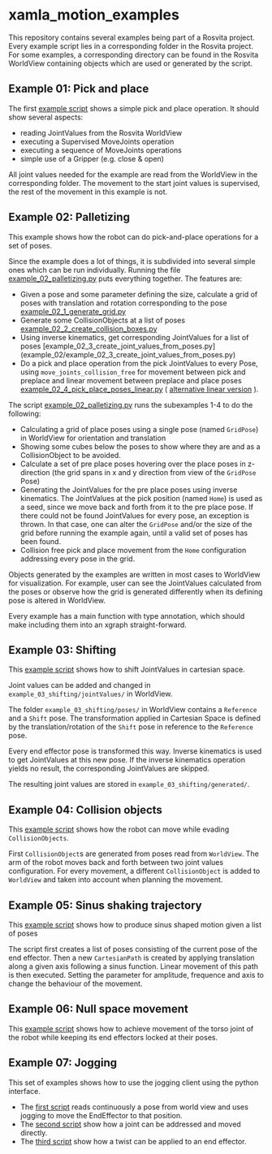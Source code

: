 # xamla_motion_examples

This repository contains several examples being part of a Rosvita project.
Every example script lies in a corresponding folder in the Rosvita project.
For some examples, a corresponding directory can be found in the Rosvita WorldView containing objects which are used or generated by the script. 

## Example 01: Pick and place

The first [example script](example_01/example_01_pick_and_place.py) shows a simple pick and place operation.
It should show several aspects:

* reading JointValues from the Rosvita WorldView
* executing a Supervised MoveJoints operation
* executing a sequence of MoveJoints operations
* simple use of a Gripper (e.g. close & open)

All joint values needed for the example are read from the WorldView in the corresponding folder.
The movement to the start joint values is supervised, the rest of the movement in this example is not.

## Example 02: Palletizing

This example shows how the robot can do pick-and-place operations for a set of poses.

Since the example does a lot of things, it is subdivided into several simple ones which can be run individually.
Running the file [example_02_palletizing.py](example_02/example_02_palletizing.py) puts everything together.
The features are:

* Given a pose and some parameter defining the size, calculate a grid of poses with translation and rotation corresponding to the pose [example_02_1_generate_grid.py](example_02/example_02_1_generate_grid.py)
* Generate some CollisionObjects at a list of poses [example_02_2_create_collision_boxes.py](example_02/example_02_2_create_collision_boxes.py)
* Using inverse kinematics, get corresponding JointValues for a list of poses [example_02_3_create_joint_values_from_poses.py] (example_02/example_02_3_create_joint_values_from_poses.py)
* Do a pick and place operation from the pick JointValues to every Pose, using `move_joints_collision_free` for movement between pick and preplace and linear movement between preplace and place poses [example_02_4_pick_place_poses_linear.py](example_02/example_02_4_pick_place_poses_linear.py) ( [alternative linear version](example_02/example_02_5_pick_place_poses.py) ).

The script [example_02_palletizing.py](example_02/example_02_palletizing.py)  runs the subexamples 1-4 to do the following:

* Calculating a grid of place poses using a single pose (named `GridPose`) in WorldView for orientation and translation
* Showing some cubes below the poses to show where they are and as a CollisionObject to be avoided.
* Calculate a set of pre place poses hovering over the place poses in z-direction (the grid spans in x and y direction from view of the `GridPose` Pose)
* Generating the JointValues for the pre place poses using inverse kinematics.
    The JointValues at the pick position (named `Home`) is used as a seed, since we move back and forth from it to the pre place pose.
    If there could not be found JointValues for every pose, an exception is thrown.
    In that case, one can alter the `GridPose` and/or the size of the grid before running the example again, until a valid set of poses has been found.
* Collision free pick and place movement from the `Home` configuration addressing every pose in the grid.

Objects generated by the examples are written in most cases to WorldView for visualization.
For example, user can see the JointValues calculated from the poses or observe how the grid is generated differently when its defining pose is altered in WorldView.

Every example has a main function with type annotation, which should make including them into an xgraph straight-forward.

## Example 03: Shifting

This [example script](example_03/example_03_shiftig_joint_values.py) shows how to shift JointValues in cartesian space.

Joint values can be added and changed in `example_03_shifting/jointValues/` in WorldView.

The folder `example_03_shifting/poses/` in WorldView contains a `Reference` and a `Shift` pose.
The transformation applied in Cartesian Space is defined by the translation/rotation of the `Shift` pose in reference to the `Reference` pose. 

Every end effector pose is transformed this way. Inverse kinematics is used to get JointValues at this new pose.
If the inverse kinematics operation yields no result, the corresponding JointValues are skipped.

The resulting joint values are stored in `example_03_shifting/generated/`.

## Example 04: Collision objects

This [example script](example_04/example_04_collision_objects.py) shows how the robot can move while evading `CollisionObjects`.

First `CollisionObject`s are generated from poses read from `WorldView`.
The arm of the robot moves back and forth between two joint values configuration.
For every movement, a different `CollisionObject` is added to `WorldView` and taken into account when planning the movement.

## Example 05: Sinus shaking trajectory

This [example script](example_05/example_05_sinus_shaking_trajectory.py) shows how to produce sinus shaped motion given a list of poses

The script first creates a list of poses consisting of the current pose of the end effector.
Then a new `CartesianPath` is created by applying translation along a given axis following a sinus function.
Linear movement of this path is then executed.
Setting the parameter for amplitude, frequence and axis to change the behaviour of the movement.

## Example 06: Null space movement

This [example script](example_06/example_06_null_space.py)  shows how to achieve movement of the torso joint of the robot while keeping its end effectors locked at their poses.

## Example 07: Jogging

This set of examples shows how to use the jogging client using the python interface.

* The [first script](example_07/example_07_1_follow_pose.py) reads continuously a pose from world view and uses jogging to move the EndEffector to that position.
* The [second script](example_07/example_07_2_rotate_joint.py) show how a joint can be addressed and moved directly.
* The [third script](example_07/example_07_3_twist.py) show how a twist can be applied to an end effector.
